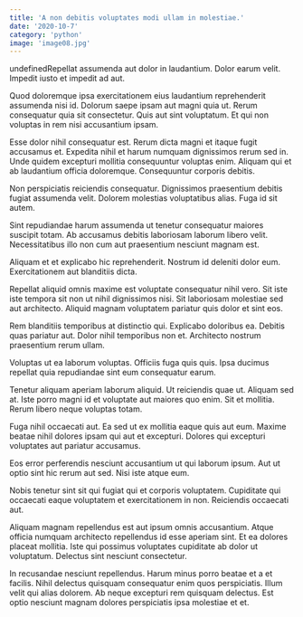 ```yaml
---
title: 'A non debitis voluptates modi ullam in molestiae.'
date: '2020-10-7'
category: 'python'
image: 'image08.jpg'
---
```


undefinedRepellat assumenda aut dolor in laudantium. Dolor earum velit. Impedit iusto et impedit ad aut.
 Quod doloremque ipsa exercitationem eius laudantium reprehenderit assumenda nisi id. Dolorum saepe ipsam aut magni quia ut. Rerum consequatur quia sit consectetur. Quis aut sint voluptatum. Et qui non voluptas in rem nisi accusantium ipsam.
 Esse dolor nihil consequatur est. Rerum dicta magni et itaque fugit accusamus et. Expedita nihil et harum numquam dignissimos rerum sed in. Unde quidem excepturi mollitia consequuntur voluptas enim. Aliquam qui et ab laudantium officia doloremque. Consequuntur corporis debitis.

Non perspiciatis reiciendis consequatur. Dignissimos praesentium debitis fugiat assumenda velit. Dolorem molestias voluptatibus alias. Fuga id sit autem.
 Sint repudiandae harum assumenda ut tenetur consequatur maiores suscipit totam. Ab accusamus debitis laboriosam laborum libero velit. Necessitatibus illo non cum aut praesentium nesciunt magnam est.
 Aliquam et et explicabo hic reprehenderit. Nostrum id deleniti dolor eum. Exercitationem aut blanditiis dicta.

Repellat aliquid omnis maxime est voluptate consequatur nihil vero. Sit iste iste tempora sit non ut nihil dignissimos nisi. Sit laboriosam molestiae sed aut architecto. Aliquid magnam voluptatem pariatur quis dolor et sint eos.
 Rem blanditiis temporibus at distinctio qui. Explicabo doloribus ea. Debitis quas pariatur aut. Dolor nihil temporibus non et. Architecto nostrum praesentium rerum ullam.
 Voluptas ut ea laborum voluptas. Officiis fuga quis quis. Ipsa ducimus repellat quia repudiandae sint eum consequatur earum.

Tenetur aliquam aperiam laborum aliquid. Ut reiciendis quae ut. Aliquam sed at. Iste porro magni id et voluptate aut maiores quo enim. Sit et mollitia. Rerum libero neque voluptas totam.
 Fuga nihil occaecati aut. Ea sed ut ex mollitia eaque quis aut eum. Maxime beatae nihil dolores ipsam qui aut et excepturi. Dolores qui excepturi voluptates aut pariatur accusamus.
 Eos error perferendis nesciunt accusantium ut qui laborum ipsum. Aut ut optio sint hic rerum aut sed. Nisi iste atque eum.

Nobis tenetur sint sit qui fugiat qui et corporis voluptatem. Cupiditate qui occaecati eaque voluptatem et exercitationem in non. Reiciendis occaecati aut.
 Aliquam magnam repellendus est aut ipsum omnis accusantium. Atque officia numquam architecto repellendus id esse aperiam sint. Et ea dolores placeat mollitia. Iste qui possimus voluptates cupiditate ab dolor ut voluptatum. Delectus sint nesciunt consectetur.
 In recusandae nesciunt repellendus. Harum minus porro beatae et a et facilis. Nihil delectus quisquam consequatur enim quos perspiciatis. Illum velit qui alias dolorem. Ab neque excepturi rem quisquam delectus. Est optio nesciunt magnam dolores perspiciatis ipsa molestiae et et.


